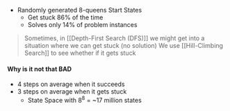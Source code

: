 - Randomly generated 8-queens Start States
	- Get stuck 86% of the time
	- Solves only 14% of problem instances
> Sometimes, in [[Depth-First Search (DFS)]] we might get into a situation where we can get stuck (no solution)
> We use [[Hill-Climbing Search]] to see whether if it gets stuck


#### Why is it not that BAD
- 4 steps on average when it succeeds
- 3 steps on average when it gets stuck
	- State Space with $8^8$ = ~17 million states